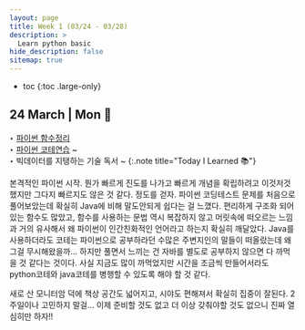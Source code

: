 ```yaml
---
layout: page
title: Week 1 (03/24 - 03/28)
description: >
  Learn python basic
hide_description: false
sitemap: true
---
```


* toc
{:toc .large-only}
## 24 March | Mon 🙂

‣ [파이썬 함수정리](/development/python/2025-03-24-python-00함수/) <br>‣ [파이썬 코테연습](https://github.com/devyzz/Baekjoon_Python/tree/main/Bronze) ~<br>‣ 빅데이터를 지탱하는 기술 독서 ~
{:.note title="Today I Learned 📚"}

본격적인 파이썬 시작. 뭔가 빠르게 진도를 나가고 빠르게 개념을 확립하려고 이것저것 했지만 그다지 빠르지도 않은 것 같다. 정도를 걷자. 파이썬 코딩테스트 문제를 처음으로 풀어보았는데 확실히 Java에 비해 말도안되게 쉽다는 걸 느꼈다. 편리하게 구조화 되어있는 함수도 많았고, 함수를 사용하는 문법 역시 복잡하지 않고 머릿속에 떠오르는 느낌과 거의 유사해서 왜 파이썬이 인간친화적인 언어라고 하는지 확실히 깨달았다. Java를 사용하더라도 코테는 파이썬으로 공부하라던 수많은 주변지인의 말들이 떠올랐는데 왜 그걸 무시해왔을까... 하지만 풀면서 느끼는 건 자바를 별도로 공부하지 않으면 다 까먹을 것 같다는 것이다. 사실 지금도 많이 까먹었지만 시간을 조금씩 만들어서라도 python코테와 java코테를 병행할 수 있도록 해야 할 것 같다. 

새로 산 모니터암 덕에 책상 공간도 넓어지고, 시야도 편해져서 확실히 집중이 잘된다. 2주일이나 고민하지 말걸... 이제 준비할 것도 없고 더 이상 갖춰야할 것도 없으니 진짜 열심히만 하자!!
